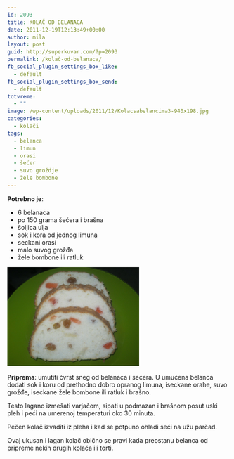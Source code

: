```yaml
---
id: 2093
title: KOLAČ OD BELANACA
date: 2011-12-19T12:13:49+00:00
author: mila
layout: post
guid: http://superkuvar.com/?p=2093
permalink: /kolač-od-belanaca/
fb_social_plugin_settings_box_like:
  - default
fb_social_plugin_settings_box_send:
  - default
totvreme:
  - ""
image: /wp-content/uploads/2011/12/Kolacsabelancima3-940x198.jpg
categories:
  - kolači
tags:
  - belanca
  - limun
  - orasi
  - šećer
  - suvo groždje
  - žele bombone
---
```

**Potrebno je**:

  * 6 belanaca
  * po 150 grama šećera i brašna
  * šoljica ulja
  * sok i kora od jednog limuna
  * seckani orasi
  * malo suvog grožđa
  * žele bombone ili ratluk

<img class="alignnone size-medium wp-image-5729" src="/wp-content/uploads/2011/12/Kolacsabelancima3-1024x768.jpg" alt="Kolacsabelancima3" width="300" height="225" /> 

**Priprema**: umutiti čvrst sneg od belanaca i šećera. U umućena belanca dodati sok i koru od prethodno dobro opranog limuna, iseckane orahe, suvo grožđe, iseckane žele bombone ili ratluk i brašno.

Testo lagano izmešati varjačom, sipati u podmazan i brašnom posut uski pleh i peći na umerenoj temperaturi oko 30 minuta.

Pečen kolač izvaditi iz pleha i kad se potpuno ohladi seći na užu parčad.

Ovaj ukusan i lagan kolač obično se pravi kada preostanu belanca od pripreme nekih drugih kolača ili torti.